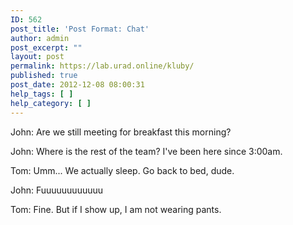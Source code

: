```yaml
---
ID: 562
post_title: 'Post Format: Chat'
author: admin
post_excerpt: ""
layout: post
permalink: https://lab.urad.online/kluby/
published: true
post_date: 2012-12-08 08:00:31
help_tags: [ ]
help_category: [ ]
---
```

John: Are we still meeting for breakfast this morning?

John: Where is the rest of the team? I've been here since 3:00am.

Tom: Umm... We actually sleep. Go back to bed, dude.

John: Fuuuuuuuuuuuu

Tom: Fine. But if I show up, I am not wearing pants.